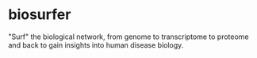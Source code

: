 # biosurfer
"Surf" the biological network, from genome to transcriptome to proteome and back to gain insights into human disease biology.
